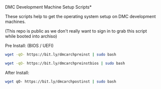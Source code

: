 DMC Development Machine Setup Scripts*

These scripts help to get the operating system setup on DMC development machines.

(This repo is public as we don't really want to sign in to grab this script while booted into archiso)


Pre Install: (BIOS / UEFI)
```bash
wget -qO- https://bit.ly/dmcarchpreinst | sudo bash
```
```bash
wget -qO- https://bit.ly/dmcarchpreinstbios | sudo bash
```

After Install:
```bash
wget qO- https://bit.ly/dmcarchpostinst | sudo bash
```
